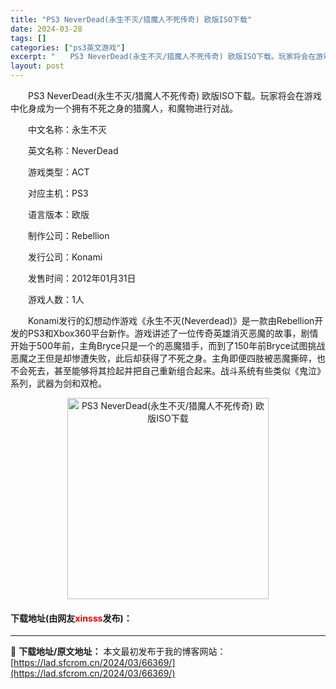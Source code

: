 ```yaml
---
title: "PS3 NeverDead(永生不灭/猎魔人不死传奇) 欧版ISO下载"
date: 2024-03-28
tags: []
categories: ["ps3英文游戏"]
excerpt: "　　PS3 NeverDead(永生不灭/猎魔人不死传奇) 欧版ISO下载。玩家将会在游戏中化身成为一个拥有不死之身的猎魔人，和魔物进行对战。 　　中文名称：永生不灭 　　英文名称：NeverDead 　　游戏类型：ACT 　　对应主机：PS3 　　语言版本：欧版 　　制作公司：Rebellion &hellip;"
layout: post
---
```


 <p>　　PS3 NeverDead(永生不灭/猎魔人不死传奇) 欧版ISO下载。玩家将会在游戏中化身成为一个拥有不死之身的猎魔人，和魔物进行对战。</p> <p>　　中文名称：永生不灭</p> <p>　　英文名称：NeverDead</p> <p>　　游戏类型：ACT</p> <p>　　对应主机：PS3</p> <p>　　语言版本：欧版</p> <p>　　制作公司：Rebellion</p> <p>　　发行公司：Konami</p> <p>　　发售时间：2012年01月31日</p> <p>　　游戏人数：1人</p> <p>　　Konami发行的幻想动作游戏《永生不灭(Neverdead)》是一款由Rebellion开发的PS3和Xbox360平台新作。游戏讲述了一位传奇英雄消灭恶魔的故事，剧情开始于500年前，主角Bryce只是一个的恶魔猎手，而到了150年前Bryce试图挑战恶魔之王但是却惨遭失败，此后却获得了不死之身。主角即便四肢被恶魔撕碎，也不会死去，甚至能够将其捡起并把自己重新组合起来。战斗系统有些类似《鬼泣》系列，武器为剑和双枪。</p> <p align="center"><img align="" border="0" src="https://lad.sfcrom.cn/wp-content/uploads/2024/03/20240328_66051dce3966e.jpg" width="322" alt="PS3 NeverDead(永生不灭/猎魔人不死传奇) 欧版ISO下载" /></p> <p><h4>下载地址(由网友<font color="red">xinsss</font>发布)：</h4></p> 

---
📖 **下载地址/原文地址：** 本文最初发布于我的博客网站：[https://lad.sfcrom.cn/2024/03/66369/](https://lad.sfcrom.cn/2024/03/66369/)
